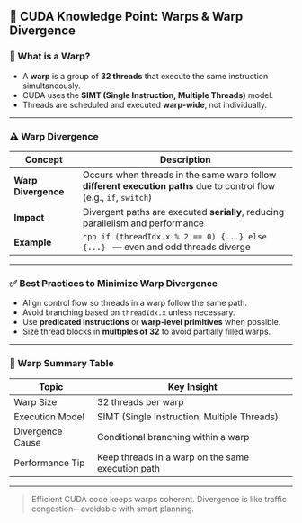 ## 🧠 CUDA Knowledge Point: Warps & Warp Divergence

### 🔹 What is a Warp?

- A **warp** is a group of **32 threads** that execute the same instruction simultaneously.
- CUDA uses the **SIMT (Single Instruction, Multiple Threads)** model.
- Threads are scheduled and executed **warp-wide**, not individually.

---

### ⚠️ Warp Divergence

| Concept           | Description |
|------------------|-------------|
| **Warp Divergence** | Occurs when threads in the same warp follow **different execution paths** due to control flow (e.g., `if`, `switch`) |
| **Impact**        | Divergent paths are executed **serially**, reducing parallelism and performance |
| **Example**       | ```cpp if (threadIdx.x % 2 == 0) {...} else {...} ``` — even and odd threads diverge |

---

### ✅ Best Practices to Minimize Warp Divergence

- Align control flow so threads in a warp follow the same path.
- Avoid branching based on `threadIdx.x` unless necessary.
- Use **predicated instructions** or **warp-level primitives** when possible.
- Size thread blocks in **multiples of 32** to avoid partially filled warps.

---

### 📌 Warp Summary Table

| Topic             | Key Insight |
|------------------|-------------|
| Warp Size         | 32 threads per warp |
| Execution Model   | SIMT (Single Instruction, Multiple Threads) |
| Divergence Cause  | Conditional branching within a warp |
| Performance Tip   | Keep threads in a warp on the same execution path |

---

> Efficient CUDA code keeps warps coherent. Divergence is like traffic congestion—avoidable with smart planning.
